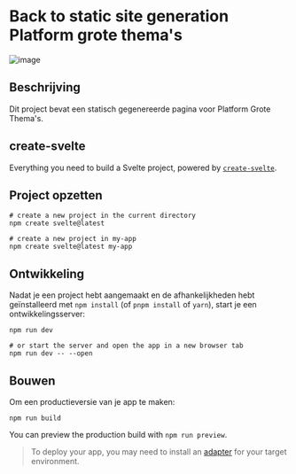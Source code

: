 # Back to static site generation Platform grote thema's

![image](https://github.com/Demivdm/back-to-static-site-generation/assets/112861166/0d53281c-502e-499a-97d6-70b7410149d4)

## Beschrijving

Dit project bevat een statisch gegenereerde pagina voor Platform Grote Thema's.


## create-svelte

Everything you need to build a Svelte project, powered by [`create-svelte`](https://github.com/sveltejs/kit/tree/master/packages/create-svelte).

## Project opzetten


```
# create a new project in the current directory
npm create svelte@latest

# create a new project in my-app
npm create svelte@latest my-app
```

## Ontwikkeling

Nadat je een project hebt aangemaakt en de afhankelijkheden hebt geïnstalleerd met `npm install` (of `pnpm install` of `yarn`), start je een ontwikkelingsserver:

```
npm run dev

# or start the server and open the app in a new browser tab
npm run dev -- --open
```

## Bouwen

Om een productieversie van je app te maken:

```
npm run build
```

You can preview the production build with `npm run preview`.

> To deploy your app, you may need to install an [adapter](https://kit.svelte.dev/docs/adapters) for your target environment.


